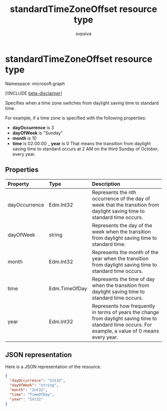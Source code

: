 ﻿---
title: "standardTimeZoneOffset resource type"
description: "Specifies when a time zone switches from daylight saving time to standard time."
localization_priority: Normal
doc_type: resourcePageType
ms.prod: ""
author: "svpsiva"
---

# standardTimeZoneOffset resource type

Namespace: microsoft.graph

[!INCLUDE [beta-disclaimer](../../includes/beta-disclaimer.md)]

Specifies when a time zone switches from daylight saving time to standard time.

For example, if a time zone is specified with the following properties:

- **dayOccurrence** is 3
- **dayOfWeek** is "Sunday"
- **month** is 10
- **time** is 02:00:00
_ **year** is 0
That means the transition from daylight saving time to standard occurs at 2 AM on the third Sunday of October, every year.

## Properties

| Property      | Type          | Description                                                                                                                                           |
| :------------ | :------------ | :---------------------------------------------------------------------------------------------------------------------------------------------------- |
| dayOccurrence | Edm.Int32     | Represents the nth occurrence of the day of week that the transition from daylight saving time to standard time occurs.                               |
| dayOfWeek     | string        | Represents the day of the week when the transition from daylight saving time to standard time.                                                        |
| month         | Edm.Int32     | Represents the month of the year when the transition from daylight saving time to standard time occurs.                                               |
| time          | Edm.TimeOfDay | Represents the time of day when the transition from daylight saving time to standard time occurs.                                                     |
| year          | Edm.Int32     | Represents how frequently in terms of years the change from daylight saving time to standard time occurs. For example, a value of 0 means every year. |

## JSON representation

Here is a JSON representation of the resource.

<!-- {
  "blockType": "resource",
  "optionalProperties": [

  ],
  "@odata.type": "microsoft.graph.standardTimeZoneOffset"
}-->

```json
{
  "dayOccurrence": "Int32",
  "dayOfWeek": "string",
  "month": "Int32",
  "time": "TimeOfDay",
  "year": "Int32"
}

```

<!-- uuid: 8fcb5dbc-d5aa-4681-8e31-b001d5168d79
2015-10-25 14:57:30 UTC -->

<!--
{
  "type": "#page.annotation",
  "description": "standardTimeZoneOffset resource",
  "keywords": "",
  "section": "documentation",
  "tocPath": "",
  "suppressions": []
}
-->

